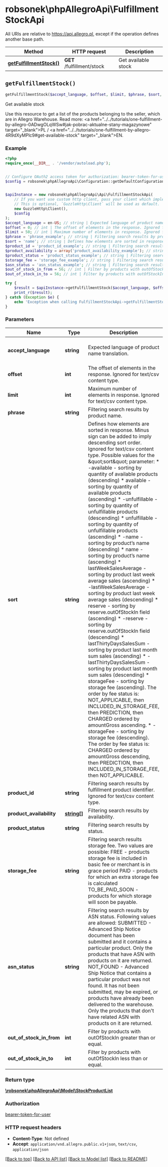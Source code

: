 # robsonek\phpAllegroApi\FulfillmentStockApi

All URIs are relative to https://api.allegro.pl, except if the operation defines another base path.

| Method | HTTP request | Description |
| ------------- | ------------- | ------------- |
| [**getFulfillmentStock()**](FulfillmentStockApi.md#getFulfillmentStock) | **GET** /fulfillment/stock | Get available stock |


## `getFulfillmentStock()`

```php
getFulfillmentStock($accept_language, $offset, $limit, $phrase, $sort, $product_id, $product_availability, $product_status, $storage_fee, $asn_status, $out_of_stock_in_from, $out_of_stock_in_to): \robsonek\phpAllegroApi\Model\StockProductList
```

Get available stock

Use this resource to get a list of the products belonging to the seller, which are in Allegro Warehouse. Read more: <a href=\"../../tutorials/one-fulfillment-by-allegro-0ADwgOLqWSw#jak-pobrac-aktualne-stany-magazynowe\" target=\"_blank\">PL</a> / <a href=\"../../tutorials/one-fulfillment-by-allegro-4R9dXyMPlc9#get-available-stock\" target=\"_blank\">EN</a>.

### Example

```php
<?php
require_once(__DIR__ . '/vendor/autoload.php');


// Configure OAuth2 access token for authorization: bearer-token-for-user
$config = robsonek\phpAllegroApi\Configuration::getDefaultConfiguration()->setAccessToken('YOUR_ACCESS_TOKEN');


$apiInstance = new robsonek\phpAllegroApi\Api\FulfillmentStockApi(
    // If you want use custom http client, pass your client which implements `GuzzleHttp\ClientInterface`.
    // This is optional, `GuzzleHttp\Client` will be used as default.
    new GuzzleHttp\Client(),
    $config
);
$accept_language = en-US; // string | Expected language of product name translation.
$offset = 0; // int | The offset of elements in the response. Ignored for text/csv content type.
$limit = 50; // int | Maximum number of elements in response. Ignored for text/csv content type.
$phrase = 'phrase_example'; // string | Filtering search results by product name.
$sort = 'name'; // string | Defines how elements are sorted in response. Minus sign can be added to imply descending sort order. Ignored for text/csv content type. Possible values for the \"sort\" parameter:   * -available - sorting by quantity of available products (descending)   * available - sorting by quantity of available products (ascending)   * -unfulfillable - sorting by quantity of unfulfillable products (descending)   * unfulfillable - sorting by quantity of unfulfillable products (ascending)   * -name - sorting by product’s name (descending)   * name - sorting by product’s name (ascending)   * lastWeekSalesAverage - sorting by product last week average sales (ascending)   * -lastWeekSalesAverage - sorting by product last week average sales (descending)   * reserve - sorting by reserve.outOfStockIn field (ascending)   * -reserve - sorting by reserve.outOfStockIn field (descending)   * lastThirtyDaysSalesSum - sorting by product last month sum sales (ascending)   * -lastThirtyDaysSalesSum - sorting by product last month sum sales (descending)   * storageFee - sorting by storage fee (ascending). The order by fee status is: NOT_APPLICABLE, then INCLUDED_IN_STORAGE_FEE, then PREDICTION, then CHARGED ordered by amountGross ascending.   * -storageFee - sorting by storage fee (descending). The order by fee status is: CHARGED ordered by amountGross descending, then PREDICTION, then INCLUDED_IN_STORAGE_FEE, then NOT_APPLICABLE.
$product_id = 'product_id_example'; // string | Filtering search results by fulfillment product identifier. Ignored for text/csv content type.
$product_availability = array('product_availability_example'); // string[] | Filtering search results by availability.
$product_status = 'product_status_example'; // string | Filtering search results by status.
$storage_fee = 'storage_fee_example'; // string | Filtering search results storage fee. Two values are possible: FREE - products storage fee is included in basic fee or merchant is in grace period PAID - products for which an extra storage fee is calculated TO_BE_PAID_SOON - products for which storage will soon be payable.
$asn_status = 'asn_status_example'; // string | Filtering search results by ASN status. Following values are allowed: SUBMITTED - Advanced Ship Notice document has been submitted and it contains a particular product. Only the products that have ASN with products on it are returned. NOT_FOUND - Advanced Ship Notice that contains a particular product was not found. It has not been submitted, may be expired, or products have already been delivered to the warehouse. Only the products that don't have related ASN with products on it are returned.
$out_of_stock_in_from = 56; // int | Filter by products with outOfStockIn greater than or equal.
$out_of_stock_in_to = 56; // int | Filter by products with outOfStockIn less than or equal.

try {
    $result = $apiInstance->getFulfillmentStock($accept_language, $offset, $limit, $phrase, $sort, $product_id, $product_availability, $product_status, $storage_fee, $asn_status, $out_of_stock_in_from, $out_of_stock_in_to);
    print_r($result);
} catch (Exception $e) {
    echo 'Exception when calling FulfillmentStockApi->getFulfillmentStock: ', $e->getMessage(), PHP_EOL;
}
```

### Parameters

| Name | Type | Description  | Notes |
| ------------- | ------------- | ------------- | ------------- |
| **accept_language** | **string**| Expected language of product name translation. | [optional] [default to &#39;en-US&#39;] |
| **offset** | **int**| The offset of elements in the response. Ignored for text/csv content type. | [optional] [default to 0] |
| **limit** | **int**| Maximum number of elements in response. Ignored for text/csv content type. | [optional] [default to 50] |
| **phrase** | **string**| Filtering search results by product name. | [optional] |
| **sort** | **string**| Defines how elements are sorted in response. Minus sign can be added to imply descending sort order. Ignored for text/csv content type. Possible values for the \&quot;sort\&quot; parameter:   * -available - sorting by quantity of available products (descending)   * available - sorting by quantity of available products (ascending)   * -unfulfillable - sorting by quantity of unfulfillable products (descending)   * unfulfillable - sorting by quantity of unfulfillable products (ascending)   * -name - sorting by product’s name (descending)   * name - sorting by product’s name (ascending)   * lastWeekSalesAverage - sorting by product last week average sales (ascending)   * -lastWeekSalesAverage - sorting by product last week average sales (descending)   * reserve - sorting by reserve.outOfStockIn field (ascending)   * -reserve - sorting by reserve.outOfStockIn field (descending)   * lastThirtyDaysSalesSum - sorting by product last month sum sales (ascending)   * -lastThirtyDaysSalesSum - sorting by product last month sum sales (descending)   * storageFee - sorting by storage fee (ascending). The order by fee status is: NOT_APPLICABLE, then INCLUDED_IN_STORAGE_FEE, then PREDICTION, then CHARGED ordered by amountGross ascending.   * -storageFee - sorting by storage fee (descending). The order by fee status is: CHARGED ordered by amountGross descending, then PREDICTION, then INCLUDED_IN_STORAGE_FEE, then NOT_APPLICABLE. | [optional] [default to &#39;name&#39;] |
| **product_id** | **string**| Filtering search results by fulfillment product identifier. Ignored for text/csv content type. | [optional] |
| **product_availability** | [**string[]**](../Model/string.md)| Filtering search results by availability. | [optional] |
| **product_status** | **string**| Filtering search results by status. | [optional] |
| **storage_fee** | **string**| Filtering search results storage fee. Two values are possible: FREE - products storage fee is included in basic fee or merchant is in grace period PAID - products for which an extra storage fee is calculated TO_BE_PAID_SOON - products for which storage will soon be payable. | [optional] |
| **asn_status** | **string**| Filtering search results by ASN status. Following values are allowed: SUBMITTED - Advanced Ship Notice document has been submitted and it contains a particular product. Only the products that have ASN with products on it are returned. NOT_FOUND - Advanced Ship Notice that contains a particular product was not found. It has not been submitted, may be expired, or products have already been delivered to the warehouse. Only the products that don&#39;t have related ASN with products on it are returned. | [optional] |
| **out_of_stock_in_from** | **int**| Filter by products with outOfStockIn greater than or equal. | [optional] |
| **out_of_stock_in_to** | **int**| Filter by products with outOfStockIn less than or equal. | [optional] |

### Return type

[**\robsonek\phpAllegroApi\Model\StockProductList**](../Model/StockProductList.md)

### Authorization

[bearer-token-for-user](../../README.md#bearer-token-for-user)

### HTTP request headers

- **Content-Type**: Not defined
- **Accept**: `application/vnd.allegro.public.v1+json`, `text/csv`, `application/json`

[[Back to top]](#) [[Back to API list]](../../README.md#endpoints)
[[Back to Model list]](../../README.md#models)
[[Back to README]](../../README.md)
